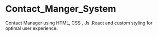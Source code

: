# Contact_Manger_System
Contact Manager using HTML, CSS , Js ,React and custom styling for optimal user experience.
